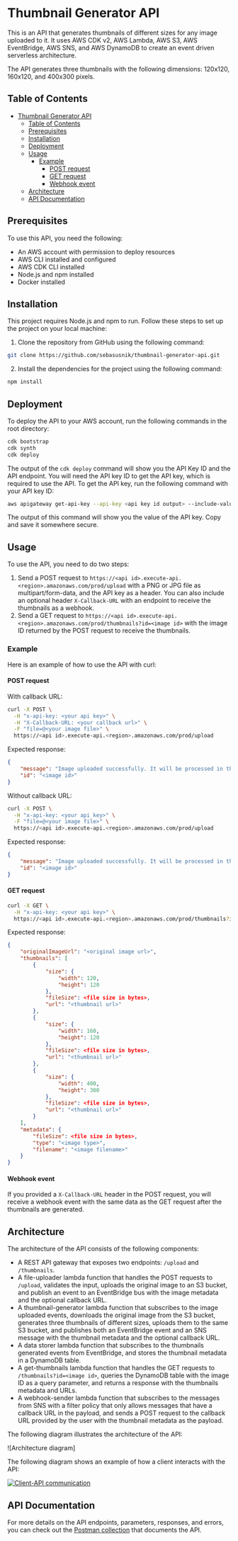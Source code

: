 # Thumbnail Generator API

This is an API that generates thumbnails of different sizes for any image uploaded to it. It uses AWS CDK v2, AWS Lambda, AWS S3, AWS EventBridge, AWS SNS, and AWS DynamoDB to create an event driven serverless architecture.

The API generates three thumbnails with the following dimensions: 120x120, 160x120, and 400x300 pixels.

## Table of Contents

- [Thumbnail Generator API](#thumbnail-generator-api)
  - [Table of Contents](#table-of-contents)
  - [Prerequisites](#prerequisites)
  - [Installation](#installation)
  - [Deployment](#deployment)
  - [Usage](#usage)
    - [Example](#example)
      - [POST request](#post-request)
      - [GET request](#get-request)
      - [Webhook event](#webhook-event)
  - [Architecture](#architecture)
  - [API Documentation](#api-documentation)

## Prerequisites

To use this API, you need the following:

- An AWS account with permission to deploy resources
- AWS CLI installed and configured
- AWS CDK CLI installed
- Node.js and npm installed
- Docker installed

## Installation

This project requires Node.js and npm to run. Follow these steps to set up the project on your local machine:

1. Clone the repository from GitHub using the following command:

```bash
git clone https://github.com/sebasusnik/thumbnail-generator-api.git
```

2. Install the dependencies for the project using the following command:

```bash
npm install
```

## Deployment

To deploy the API to your AWS account, run the following commands in the root directory:

```bash
cdk bootstrap
cdk synth
cdk deploy
```

The output of the `cdk deploy` command will show you the API Key ID and the API endpoint. You will need the API key ID to get the API key, which is required to use the API. To get the API key, run the following command with your API key ID:

```bash
aws apigateway get-api-key --api-key <api key id output> --include-value
```

The output of this command will show you the value of the API key. Copy and save it somewhere secure.

## Usage

To use the API, you need to do two steps:

1. Send a POST request to `https://<api id>.execute-api.<region>.amazonaws.com/prod/upload` with a PNG or JPG file as multipart/form-data, and the API key as a header. You can also include an optional header `X-Callback-URL` with an endpoint to receive the thumbnails as a webhook.
2. Send a GET request to `https://<api id>.execute-api.<region>.amazonaws.com/prod/thumbnails?id=<image id>` with the image ID returned by the POST request to receive the thumbnails.

### Example

Here is an example of how to use the API with curl:

#### POST request

With callback URL:

```bash
curl -X POST \
  -H "x-api-key: <your api key>" \
  -H "X-Callback-URL: <your callback url>" \
  -F "file=@<your image file>" \
  https://<api id>.execute-api.<region>.amazonaws.com/prod/upload
```

Expected response:

```json
{
	"message": "Image uploaded successfully. It will be processed in the background. A webhook event will be sent after processing is complete.",
	"id": "<image id>"
}
```

Without callback URL:

```bash
curl -X POST \
  -H "x-api-key: <your api key>" \
  -F "file=@<your image file>" \
  https://<api id>.execute-api.<region>.amazonaws.com/prod/upload
```

Expected response:

```json
{
	"message": "Image uploaded successfully. It will be processed in the background. You can query the image with the ID.",
	"id": "<image id>"
}
```

#### GET request

```bash
curl -X GET \
  -H "x-api-key: <your api key>" \
  https://<api id>.execute-api.<region>.amazonaws.com/prod/thumbnails?id=<image id>
```

Expected response:

```json
{
	"originalImageUrl": "<original image url>",
	"thumbnails": [
		{
			"size": {
				"width": 120,
				"height": 120
			},
			"fileSize": <file size in bytes>,
			"url": "<thumbnail url>"
		},
		{
			"size": {
				"width": 160,
				"height": 120
			},
			"fileSize": <file size in bytes>,
			"url": "<thumbnail url>"
		},
		{
			"size": {
				"width": 400,
				"height": 300
			},
			"fileSize": <file size in bytes>,
			"url": "<thumbnail url>"
		}
	],
	"metadata": {
		"fileSize": <file size in bytes>,
		"type": "<image type>",
		"filename": "<image filename>"
	}
}
```

#### Webhook event

If you provided a `X-Callback-URL` header in the POST request, you will receive a webhook event with the same data as the GET request after the thumbnails are generated.

## Architecture

The architecture of the API consists of the following components:

- A REST API gateway that exposes two endpoints: `/upload` and `/thumbnails`.
- A file-uploader lambda function that handles the POST requests to `/upload`, validates the input, uploads the original image to an S3 bucket, and publish an event to an EventBridge bus with the image metadata and the optional callback URL.
- A thumbnail-generator lambda function that subscribes to the image uploaded events, downloads the original image from the S3 bucket, generates three thumbnails of different sizes, uploads them to the same S3 bucket, and publishes both an EventBridge event and an SNS message with the thumbnail metadata and the optional callback URL.
- A data storer lambda function that subscribes to the thumbnails generated events from EventBridge, and stores the thumbnail metadata in a DynamoDB table.
- A get-thumbnails lambda function that handles the GET requests to `/thumbnails?id=<image id>`, queries the DynamoDB table with the image ID as a query parameter, and returns a response with the thumbnails metadata and URLs.
- A webhook-sender lambda function that subscribes to the messages from SNS with a filter policy that only allows messages that have a callback URL in the payload, and sends a POST request to the callback URL provided by the user with the thumbnail metadata as the payload.

The following diagram illustrates the architecture of the API:

![Architecture diagram]

The following diagram shows an example of how a client interacts with the API:

[![Client-API communication](https://i.imgur.com/zY2RUEQ.png)](https://excalidraw.com/#json=lddTiuRoFRIBVItpln0ZP,5uYjsyVnkvre_atSy9OilA)

## API Documentation

For more details on the API endpoints, parameters, responses, and errors, you can check out the [Postman collection](https://documenter.getpostman.com/view/28869574/2s9XxySZZk) that documents the API.

